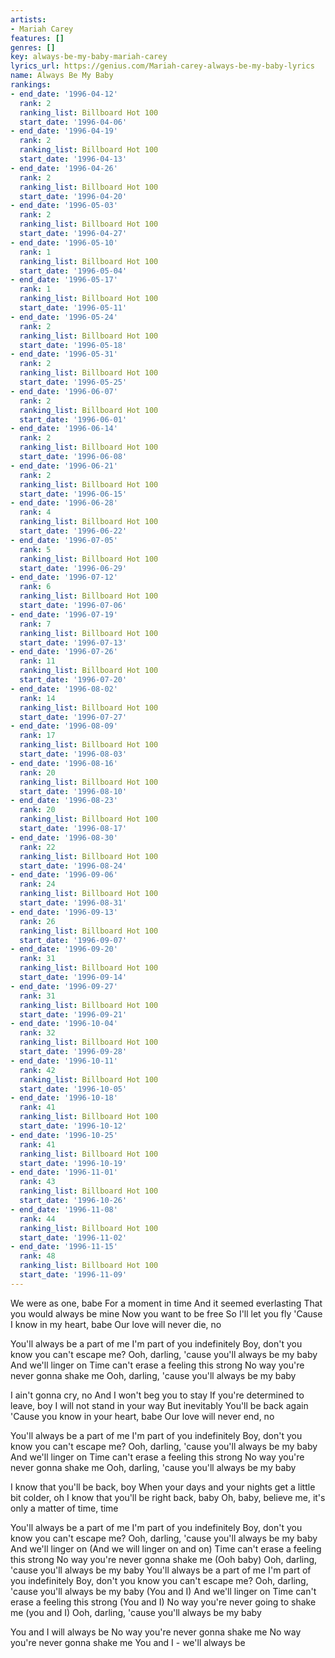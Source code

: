 ```yaml
---
artists:
- Mariah Carey
features: []
genres: []
key: always-be-my-baby-mariah-carey
lyrics_url: https://genius.com/Mariah-carey-always-be-my-baby-lyrics
name: Always Be My Baby
rankings:
- end_date: '1996-04-12'
  rank: 2
  ranking_list: Billboard Hot 100
  start_date: '1996-04-06'
- end_date: '1996-04-19'
  rank: 2
  ranking_list: Billboard Hot 100
  start_date: '1996-04-13'
- end_date: '1996-04-26'
  rank: 2
  ranking_list: Billboard Hot 100
  start_date: '1996-04-20'
- end_date: '1996-05-03'
  rank: 2
  ranking_list: Billboard Hot 100
  start_date: '1996-04-27'
- end_date: '1996-05-10'
  rank: 1
  ranking_list: Billboard Hot 100
  start_date: '1996-05-04'
- end_date: '1996-05-17'
  rank: 1
  ranking_list: Billboard Hot 100
  start_date: '1996-05-11'
- end_date: '1996-05-24'
  rank: 2
  ranking_list: Billboard Hot 100
  start_date: '1996-05-18'
- end_date: '1996-05-31'
  rank: 2
  ranking_list: Billboard Hot 100
  start_date: '1996-05-25'
- end_date: '1996-06-07'
  rank: 2
  ranking_list: Billboard Hot 100
  start_date: '1996-06-01'
- end_date: '1996-06-14'
  rank: 2
  ranking_list: Billboard Hot 100
  start_date: '1996-06-08'
- end_date: '1996-06-21'
  rank: 2
  ranking_list: Billboard Hot 100
  start_date: '1996-06-15'
- end_date: '1996-06-28'
  rank: 4
  ranking_list: Billboard Hot 100
  start_date: '1996-06-22'
- end_date: '1996-07-05'
  rank: 5
  ranking_list: Billboard Hot 100
  start_date: '1996-06-29'
- end_date: '1996-07-12'
  rank: 6
  ranking_list: Billboard Hot 100
  start_date: '1996-07-06'
- end_date: '1996-07-19'
  rank: 7
  ranking_list: Billboard Hot 100
  start_date: '1996-07-13'
- end_date: '1996-07-26'
  rank: 11
  ranking_list: Billboard Hot 100
  start_date: '1996-07-20'
- end_date: '1996-08-02'
  rank: 14
  ranking_list: Billboard Hot 100
  start_date: '1996-07-27'
- end_date: '1996-08-09'
  rank: 17
  ranking_list: Billboard Hot 100
  start_date: '1996-08-03'
- end_date: '1996-08-16'
  rank: 20
  ranking_list: Billboard Hot 100
  start_date: '1996-08-10'
- end_date: '1996-08-23'
  rank: 20
  ranking_list: Billboard Hot 100
  start_date: '1996-08-17'
- end_date: '1996-08-30'
  rank: 22
  ranking_list: Billboard Hot 100
  start_date: '1996-08-24'
- end_date: '1996-09-06'
  rank: 24
  ranking_list: Billboard Hot 100
  start_date: '1996-08-31'
- end_date: '1996-09-13'
  rank: 26
  ranking_list: Billboard Hot 100
  start_date: '1996-09-07'
- end_date: '1996-09-20'
  rank: 31
  ranking_list: Billboard Hot 100
  start_date: '1996-09-14'
- end_date: '1996-09-27'
  rank: 31
  ranking_list: Billboard Hot 100
  start_date: '1996-09-21'
- end_date: '1996-10-04'
  rank: 32
  ranking_list: Billboard Hot 100
  start_date: '1996-09-28'
- end_date: '1996-10-11'
  rank: 42
  ranking_list: Billboard Hot 100
  start_date: '1996-10-05'
- end_date: '1996-10-18'
  rank: 41
  ranking_list: Billboard Hot 100
  start_date: '1996-10-12'
- end_date: '1996-10-25'
  rank: 41
  ranking_list: Billboard Hot 100
  start_date: '1996-10-19'
- end_date: '1996-11-01'
  rank: 43
  ranking_list: Billboard Hot 100
  start_date: '1996-10-26'
- end_date: '1996-11-08'
  rank: 44
  ranking_list: Billboard Hot 100
  start_date: '1996-11-02'
- end_date: '1996-11-15'
  rank: 48
  ranking_list: Billboard Hot 100
  start_date: '1996-11-09'
---
```

We were as one, babe
For a moment in time
And it seemed everlasting
That you would always be mine
Now you want to be free
So I'll let you fly
'Cause I know in my heart, babe
Our love will never die, no


You'll always be a part of me
I'm part of you indefinitely
Boy, don't you know you can't escape me?
Ooh, darling, 'cause you'll always be my baby
And we'll linger on
Time can't erase a feeling this strong
No way you're never gonna shake me
Ooh, darling, 'cause you'll always be my baby


I ain't gonna cry, no
And I won't beg you to stay
If you're determined to leave, boy
I will not stand in your way
But inevitably
You'll be back again
'Cause you know in your heart, babe
Our love will never end, no


You'll always be a part of me
I'm part of you indefinitely
Boy, don't you know you can't escape me?
Ooh, darling, 'cause you'll always be my baby
And we'll linger on
Time can't erase a feeling this strong
No way you're never gonna shake me
Ooh, darling, 'cause you'll always be my baby


I know that you'll be back, boy
When your days and your nights get a little bit colder, oh
I know that you'll be right back, baby
Oh, baby, believe me, it's only a matter of time, time


You'll always be a part of me
I'm part of you indefinitely
Boy, don't you know you can't escape me?
Ooh, darling, 'cause you'll always be my baby
And we'll linger on (And we will linger on and on)
Time can't erase a feeling this strong
No way you're never gonna shake me (Ooh baby)
Ooh, darling, 'cause you'll always be my baby
You'll always be a part of me
I'm part of you indefinitely
Boy, don't you know you can't escape me?
Ooh, darling, 'cause you'll always be my baby
(You and I) And we'll linger on
Time can't erase a feeling this strong (You and I)
No way you're never going to shake me (you and I)
Ooh, darling, 'cause you'll always be my baby


You and I will always be
No way you're never gonna shake me
No way you're never gonna shake me
You and I - we'll always be

